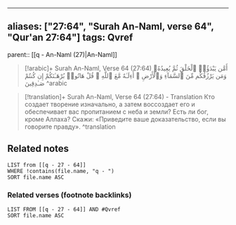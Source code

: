 
---
aliases: ["27:64", "Surah An-Naml, verse 64", "Qur'an 27:64"]
tags: Qvref
---

parent:: [[q - An-Naml (27)|An-Naml]]

> [!arabic]+ Surah An-Naml, Verse 64 (27:64)
> <span class="quran-arabic">أَمَّن يَبْدَؤُا۟ ٱلْخَلْقَ ثُمَّ يُعِيدُهُۥ وَمَن يَرْزُقُكُم مِّنَ ٱلسَّمَآءِ وَٱلْأَرْضِ ۗ أَءِلَـٰهٌ مَّعَ ٱللَّهِ ۚ قُلْ هَاتُوا۟ بُرْهَـٰنَكُمْ إِن كُنتُمْ صَـٰدِقِينَ</span>
^arabic

> [!translation]+ Surah An-Naml, Verse 64 (27:64) - Translation
> Кто создает творение изначально, а затем воссоздает его и обеспечивает вас пропитанием с неба и земли? Есть ли бог, кроме Аллаха? Скажи: «Приведите ваше доказательство, если вы говорите правду».
^translation



## Related notes
```dataview
LIST from [[q - 27 - 64]]
WHERE !contains(file.name, "q - ")
SORT file.name ASC
```

### Related verses (footnote backlinks)
```dataview
LIST FROM [[q - 27 - 64]] AND #Qvref
SORT file.name ASC
```

